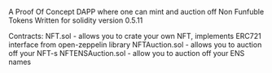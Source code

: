 A Proof Of Concept DAPP where one can mint and auction off Non Funfuble Tokens
Written for solidity version 0.5.11

Contracts:
NFT.sol - allows you to crate your own NFT, implements ERC721 interface from open-zeppelin library 
NFTAuction.sol - allows you to auction off your NFT-s
NFTENSAuction.sol - allow you to auction off your ENS names 






